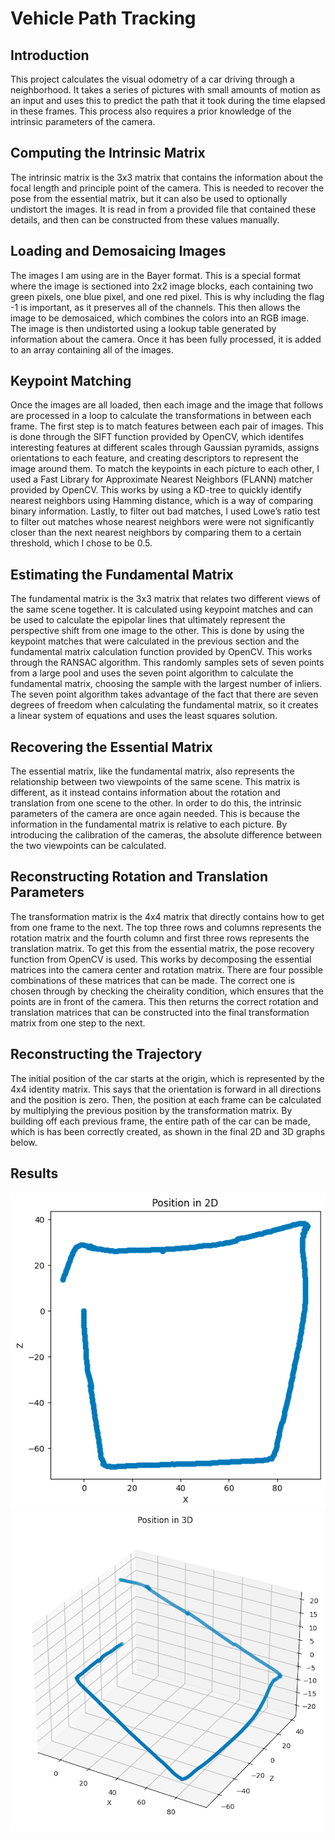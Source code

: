 # Vehicle Path Tracking

## Introduction
This project calculates the visual odometry of a car driving through a neighborhood. It takes a series of pictures with small amounts of motion as an input and uses this to predict the path that it took during the time elapsed in these frames. This process also requires a prior knowledge of the intrinsic parameters of the camera.

## Computing the Intrinsic Matrix
The intrinsic matrix is the 3x3 matrix that contains the information about the focal length and principle point of the camera. This is needed to recover the pose from the essential matrix, but it can also be used to optionally undistort the images. It is read in from a provided file that contained these details, and then can be constructed from these values manually.

## Loading and Demosaicing Images
The images I am using are in the Bayer format. This is a special format where the image is sectioned into 2x2 image blocks, each containing two green pixels, one blue pixel, and one red pixel. This is why including the flag -1 is important, as it preserves all of the channels. This then allows the image to be demosaiced, which combines the colors into an RGB image. The image is then undistorted using a lookup table generated by information about the camera. Once it has been fully processed, it is added to an array containing all of the images.

## Keypoint Matching
Once the images are all loaded, then each image and the image that follows are processed in a loop to calculate the transformations in between each frame. The first step is to match features between each pair of images. This is done through the SIFT function provided by OpenCV, which identifes interesting features at different scales through Gaussian pyramids, assigns orientations to each feature, and creating descriptors to represent the image around them. To match the keypoints in each picture to each other, I used a Fast Library for Approximate Nearest Neighbors (FLANN) matcher provided by OpenCV. This works by using a KD-tree to quickly identify nearest neighbors using Hamming distance, which is a way of comparing binary information. Lastly, to filter out bad matches, I used Lowe’s ratio test to filter out matches whose nearest neighbors were were not significantly closer than the next nearest neighbors by comparing them to a certain threshold, which I chose to be 0.5.

## Estimating the Fundamental Matrix
The fundamental matrix is the 3x3 matrix that relates two different views of the same scene together. It is calculated using keypoint matches and can be used to calculate the epipolar lines that ultimately represent the perspective shift from one image to the other. This is done by using the keypoint matches that were calculated in the previous section and the fundamental matrix calculation function provided by OpenCV. This works through the RANSAC algorithm. This randomly samples sets of seven points from a large pool and uses the seven point algorithm to calculate the fundamental matrix, choosing the sample with the largest number of inliers. The seven point algorithm takes advantage of the fact that there are seven degrees of freedom when calculating the fundamental matrix, so it creates a linear system of equations and uses the least squares solution.

## Recovering the Essential Matrix
The essential matrix, like the fundamental matrix, also represents the relationship between two viewpoints of the same scene. This matrix is different, as it instead contains information about the rotation and translation from one scene to the other. In order to do this, the intrinsic parameters of the camera are once again needed. This is because the information in the fundamental matrix is relative to each picture. By introducing the calibration of the cameras, the absolute difference between the two viewpoints can be calculated.

## Reconstructing Rotation and Translation Parameters
The transformation matrix is the 4x4 matrix that directly contains how to get from one frame to the next. The top three rows and columns represents the rotation matrix and the fourth column and first three rows represents the translation matrix. To get this from the essential matrix, the pose recovery function from OpenCV is used. This works by decomposing the essential matrices into the camera center and rotation matrix. There are four possible combinations of these matrices that can be made. The correct one is chosen through by checking the cheirality condition, which ensures that the points are in front of the camera. This then returns the correct rotation and translation matrices that can be constructed into the final transformation matrix from one step to the next.

## Reconstructing the Trajectory
The initial position of the car starts at the origin, which is represented by the 4x4 identity matrix. This says that the orientation is forward in all directions and the position is zero. Then, the position at each frame can be calculated by multiplying the previous position by the transformation matrix. By building off each previous frame, the entire path of the car can be made, which is has been correctly created, as shown in the final 2D and 3D graphs below.

## Results
![image](/2d_position.png)
![image](/3d_position.png)